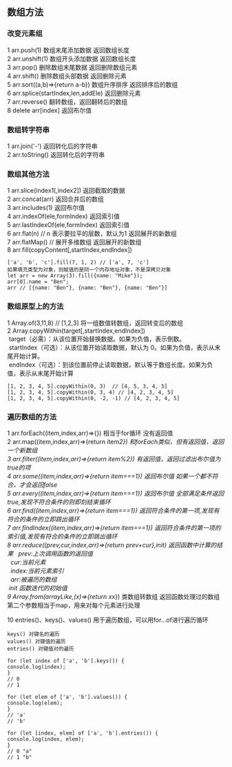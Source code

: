 ## 数组方法
 ### 改变元素组
   1 arr.push(1) 数组末尾添加数据 返回数组长度    
   2 arr.unshift(1) 数组开头添加数据 返回数组长度  
   3 arr.pop() 删除数组末尾数据 返回删除数组元素  
   4 arr.shift() 删除数组头部数据 返回删除元素  
   5 arr.sort((a,b)=>{return a-b}) 数组升序排序 返回排序后的数组  
   6 arr.splice(startIndex,len,addEle) 返回删除元素   
   7 arr.reverse() 翻转数组，返回翻转后的数组   
   8 delete arr[index] 返回布尔值  
### 数组转字符串
   1 arr.join('-') 返回转化后的字符串  
   2 arr.toString() 返回转化后的字符串  
### 数组其他方法 
   1 arr.slice(index1[,index2]) 返回截取的数据  
   2 arr.concat(arr) 返回合并后的数组  
   3 arr.includes(1) 返回布尔值  
   4 arr.indexOf(ele,formIndex) 返回索引值  
   5 arr.lastIndexOf(ele,formIndex) 返回索引值  
   6 arr.flat(n) // n 表示要拉平的层数，默认为1  返回展开的新数组  
   7 arr.flatMap() // 展开多维数组  返回展开的新数组  
   8 arr.fill(copyContent[,startIndex,endIndex]) 
   ```
   ['a', 'b', 'c'].fill(7, 1, 2) // ['a', 7, 'c']
   如果填充类型为对象，则赋值的是同一个内存地址对象，不是深拷贝对象
   let arr = new Array(3).fill({name: "Mike"});
   arr[0].name = "Ben";
   arr // [{name: "Ben"}, {name: "Ben"}, {name: "Ben"}]
   ``` 
### 数组原型上的方法  
   1 Array.of(3,11,8) // [1,2,3] 将一组数值转数组，返回转变后的数组  
   2 Array.copyWithin(target[,startIndex,endIndex])  
   &nbsp;target（必需）：从该位置开始替换数据。如果为负值，表示倒数。  
   &nbsp;startIndex（可选）：从该位置开始读取数据，默认为 0。如果为负值，表示从末尾开始计算。  
   &nbsp;endIndex（可选）：到该位置前停止读取数据，默认等于数组长度。如果为负值，表示从末尾开始计算   
   ```
   [1, 2, 3, 4, 5].copyWithin(0, 3)  // [4, 5, 3, 4, 5]
   [1, 2, 3, 4, 5].copyWithin(0, 3, 4) // [4, 2, 3, 4, 5]
   [1, 2, 3, 4, 5].copyWithin(0, -2, -1) // [4, 2, 3, 4, 5]
   ```
   

    
### 遍历数组的方法
  1 arr.forEach((item,index,arr)=>{}) 相当于for循环 没有返回值   
  2 arr.map((item,index,arr)=>{return item*2}) 和forEach类似，但有返回值，返回一个新数组  
  3 arr.filter((item,index,arr)=>{return item%2}) 有返回值，返回过滤出布尔值为true的项  
  4 arr.some((item,index,arr)=>{return item===1}) 返回布尔值 如果一个都不符合，才会返回false  
  5 arr.every((item,index,arr)=>{return item===1}) 返回布尔值 全部满足条件返回true,发现不符合条件的则即刻结束循环  
  6 arr.find((item,index,arr)=>{return item===1}) 返回符合条件的第一项,发现有符合的条件的立即跳出循环  
  7 arr.findIndex((item,index,arr)=>{return item===1}) 返回符合条件的第一项的索引值,发现有符合的条件的立即跳出循环  
  8 arr.reduce((prev,cur,index,arr)=>{return prev+cur},init) 返回函数中计算的结果
   &nbsp; prev:上次调用函数的返回值     
   &nbsp; cur:当前元素    
   &nbsp; index:当前元素索引  
   &nbsp; arr:被遍历的数组  
   &nbsp;init 函数迭代的初始值  
   9 Array.from(arrayLike,(x)=>{return x*x}) 类数组转数组 返回函数处理过的数组 第二个参数相当于map，用来对每个元素进行处理   

   10 entries()、keys()、values() 用于遍历数组，可以用for...of进行遍历循环  
   ```
   keys() 对键名的遍历
   values() 对键值的遍历
   entries() 对键值对的遍历

   for (let index of ['a', 'b'].keys()) {
   console.log(index);
   }
   // 0
   // 1

   for (let elem of ['a', 'b'].values()) {
   console.log(elem);
   }
   // 'a'
   // 'b'

   for (let [index, elem] of ['a', 'b'].entries()) {
   console.log(index, elem);
   }
   // 0 "a"
   // 1 "b"
   ```
   





